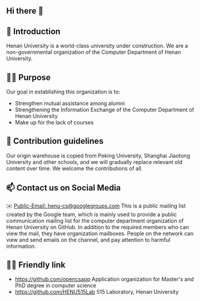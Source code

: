 ## Hi there 👋

## 🍿 Introduction
Henan University is a world-class university under construction. We are a non-governmental organization of the Computer Department of Henan University.

## 👩‍💻 Purpose
Our goal in establishing this organization is to:
- Strengthen mutual assistance among alumni
- Strengthening the Information Exchange of the Computer Department of Henan University
- Make up for the lack of courses

## 🌈 Contribution guidelines
Our origin warehouse is copied from Peking University, Shanghai Jiaotong University and other schools, and we will gradually replace relevant old content over time. We welcome the contributions of all.

## 📫 Contact us on Social Media
✉️ [Public-Email: henu-cs@googlegroups.com](mailto:henu-cs@googlegroups.com)
This is a public mailing list created by the Google team, which is mainly used to provide a public communication mailing list for the computer department organization of Henan University on GitHub. In addition to the required members who can view the mail, they have organization mailboxes. People on the network can view and send emails on the channel, and pay attention to harmful information.

## 👨‍🎓 Friendly link
- https://github.com/opencsapp Application organization for Master's and PhD degree in computer science
- https://github.com/HENU515Lab 515 Laboratory, Henan University

<!--

**Here are some ideas to get you started:**

🙋‍♀️ A short introduction - what is your organization all about?
🌈 Contribution guidelines - how can the community get involved?
👩‍💻 Useful resources - where can the community find your docs? Is there anything else the community should know?
🍿 Fun facts - what does your team eat for breakfast?
🧙 Remember, you can do mighty things with the power of [Markdown](https://docs.github.com/github/writing-on-github/getting-started-with-writing-and-formatting-on-github/basic-writing-and-formatting-syntax)
-->
